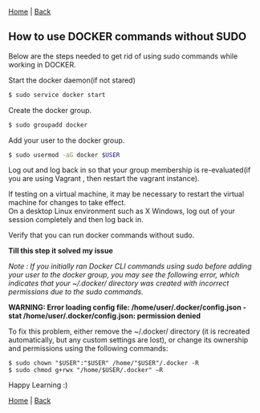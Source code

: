[Home](https://debbiswal.github.io/Articles/) \| [Back](https://debbiswal.github.io/Articles/#docker)  

## How to use DOCKER commands without SUDO  

Below are the steps needed to get rid of using sudo commands while working in DOCKER.  

Start the docker daemon(if not stared)  
```bash
$ sudo service docker start
```  

Create the docker group.  
```bash
$ sudo groupadd docker
```  

Add your user to the docker group.  
```bash
$ sudo usermod -aG docker $USER
```  

Log out and log back in so that your group membership is re-evaluated(if you are using Vagrant , then restart the vagrant instance).  

If testing on a virtual machine, it may be necessary to restart the virtual machine for changes to take effect.  
On a desktop Linux environment such as X Windows, log out of your session completely and then log back in.  

Verify that you can run docker commands without sudo.  

**Till this step it solved my issue**  

*Note : If you initially ran Docker CLI commands using sudo before adding your user to the docker group, you may see the following error, which indicates that your ~/.docker/ directory was created with incorrect permissions due to the sudo commands.*  

**WARNING: Error loading config file: /home/user/.docker/config.json -  
stat /home/user/.docker/config.json: permission denied**  

To fix this problem, either remove the ~/.docker/ directory (it is recreated automatically, but any custom settings are lost), or change its ownership and permissions using the following commands:  
```shell
$ sudo chown "$USER":"$USER" /home/"$USER"/.docker -R
$ sudo chmod g+rwx "/home/$USER/.docker" –R
```  

Happy Learning :)  

[Home](https://debbiswal.github.io/Articles/) \| [Back](https://debbiswal.github.io/Articles/#docker)  
